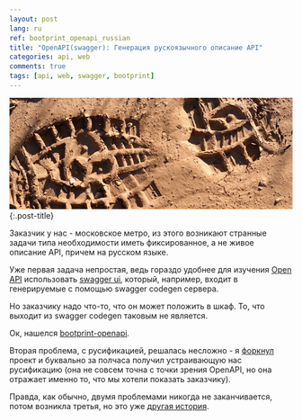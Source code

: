 ```yaml
---
layout: post
lang: ru
ref: bootprint_openapi_russian
title: "OpenAPI(swagger): Генерация рускоязычного описание API"
categories: api, web
comments: true
tags: [api, web, swagger, bootprint]
---
```


![](/images/bootprint.png){:.post-title}

Заказчик у нас - московское метро, из этого возникают странные задачи типа необходимости
иметь фиксированное, а не живое описание API, причем на русском языке.

Уже первая задача непростая, ведь гораздо удобнее для изучения [Open API](http://swagger.io/)
использовать [swagger ui](http://swagger.io/swagger-ui/), который, например, входит
в генерируемые с помощью swagger codegen сервера.

Но заказчику надо что-то, что он может положить в шкаф.
То, что выходит из swagger codegen таковым не является.

Ок, нашелся [bootprint-openapi](https://github.com/bootprint/bootprint-openapi).

Вторая проблема, с русификацией, решалась несложно - я [форкнул](https://github.com/masterandrey/bootprint-openapi)
проект и буквально за полчаса получил устраивающую нас русификацию (она не совсем точна с
точки зрения OpenAPI, но она отражает именно то, что мы хотели показать заказчику).

Правда, как обычно, двумя проблемами никогда не заканчивается, потом возникла третья,
но это уже [другая история](/ru/athena_web_page_to_pdf/).
